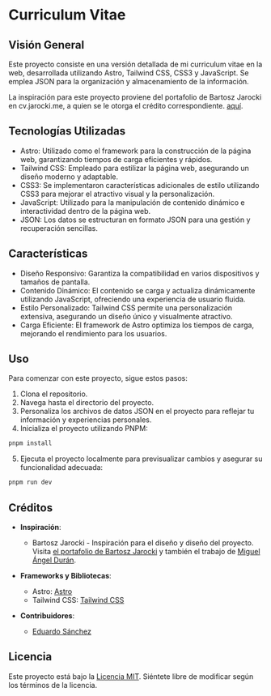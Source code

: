 # Curriculum Vitae

## Visión General

Este proyecto consiste en una versión detallada de mi curriculum vitae en la web, desarrollada utilizando Astro, Tailwind CSS, CSS3 y JavaScript. Se emplea JSON para la organización y almacenamiento de la información.

La inspiración para este proyecto proviene del portafolio de Bartosz Jarocki en cv.jarocki.me, a quien se le otorga el crédito correspondiente. [aquí](https://cv.jarocki.me/).

## Tecnologías Utilizadas

- Astro: Utilizado como el framework para la construcción de la página web, garantizando tiempos de carga eficientes y rápidos.
- Tailwind CSS: Empleado para estilizar la página web, asegurando un diseño moderno y adaptable.
- CSS3: Se implementaron características adicionales de estilo utilizando CSS3 para mejorar el atractivo visual y la personalización.
- JavaScript: Utilizado para la manipulación de contenido dinámico e interactividad dentro de la página web.
- JSON: Los datos se estructuran en formato JSON para una gestión y recuperación sencillas.

## Características

- Diseño Responsivo: Garantiza la compatibilidad en varios dispositivos y tamaños de pantalla.
- Contenido Dinámico: El contenido se carga y actualiza dinámicamente utilizando JavaScript, ofreciendo una experiencia de usuario fluida.
- Estilo Personalizado: Tailwind CSS permite una personalización extensiva, asegurando un diseño único y visualmente atractivo.
- Carga Eficiente: El framework de Astro optimiza los tiempos de carga, mejorando el rendimiento para los usuarios.

## Uso

Para comenzar con este proyecto, sigue estos pasos:

1. Clona el repositorio.
2. Navega hasta el directorio del proyecto.
3. Personaliza los archivos de datos JSON en el proyecto para reflejar tu información y experiencias personales.
4. Inicializa el proyecto utilizando PNPM:
```bash
pnpm install
```

5. Ejecuta el proyecto localmente para previsualizar cambios y asegurar su funcionalidad adecuada:
```bash
pnpm run dev
```

## Créditos

- **Inspiración**:
  - Bartosz Jarocki - Inspiración para el diseño y diseño del proyecto. Visita [el portafolio de Bartosz Jarocki](https://cv.jarocki.me/) y también el trabajo de [Miguel Ángel Durán](https://github.com/midudev/minimalist-portfolio-json).

- **Frameworks y Bibliotecas**:
  - Astro: [Astro](https://astro.build/)
  - Tailwind CSS: [Tailwind CSS](https://tailwindcss.com/)

- **Contribuidores**:
  - [Eduardo Sánchez](https://github.com/edvardodev)

## Licencia
Este proyecto está bajo la [Licencia MIT](https://opensource.org/licenses/MIT). Siéntete libre de modificar según los términos de la licencia.